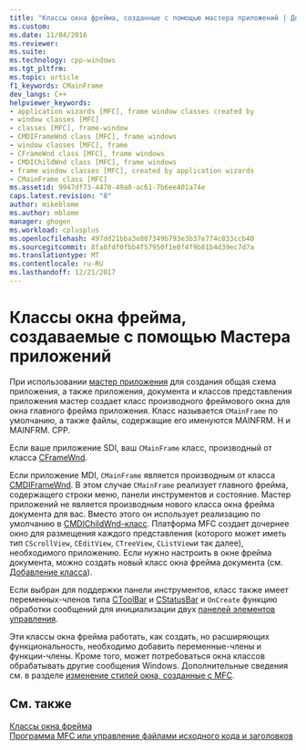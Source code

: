 ```yaml
---
title: "Классы окна фрейма, созданные с помощью мастера приложений | Документы Microsoft"
ms.custom: 
ms.date: 11/04/2016
ms.reviewer: 
ms.suite: 
ms.technology: cpp-windows
ms.tgt_pltfrm: 
ms.topic: article
f1_keywords: CMainFrame
dev_langs: C++
helpviewer_keywords:
- application wizards [MFC], frame window classes created by
- window classes [MFC]
- classes [MFC], frame-window
- CMDIFrameWnd class [MFC], frame windows
- window classes [MFC], frame
- CFrameWnd class [MFC], frame windows
- CMDIChildWnd class [MFC], frame windows
- frame window classes [MFC], created by application wizards
- CMainFrame class [MFC]
ms.assetid: 9947df73-4470-49a0-ac61-7b6ee401a74e
caps.latest.revision: "8"
author: mikeblome
ms.author: mblome
manager: ghogen
ms.workload: cplusplus
ms.openlocfilehash: 497dd21bba3e807349b793e3b37e774c833ccb40
ms.sourcegitcommit: 8fa8fdf0fbb4f57950f1e8f4f9b81b4d39ec7d7a
ms.translationtype: MT
ms.contentlocale: ru-RU
ms.lasthandoff: 12/21/2017
---
```

# <a name="frame-window-classes-created-by-the-application-wizard"></a>Классы окна фрейма, создаваемые с помощью Мастера приложений
При использовании [мастер приложения](../ide/creating-desktop-projects-by-using-application-wizards.md) для создания общая схема приложения, а также приложения, документа и классов представления приложения мастер создает класс производного фреймового окна для окна главного фрейма приложения. Класс называется `CMainFrame` по умолчанию, а также файлы, содержащие его именуются MAINFRM. H и MAINFRM. CPP.  
  
 Если ваше приложение SDI, ваш `CMainFrame` класс, производный от класса [CFrameWnd](../mfc/reference/cframewnd-class.md).  
  
 Если приложение MDI, `CMainFrame` является производным от класса [CMDIFrameWnd](../mfc/reference/cmdiframewnd-class.md). В этом случае `CMainFrame` реализует главного фрейма, содержащего строки меню, панели инструментов и состояние. Мастер приложений не является производным нового класса окна фрейма документа для вас. Вместо этого он использует реализацию по умолчанию в [CMDIChildWnd-класс](../mfc/reference/cmdichildwnd-class.md). Платформа MFC создает дочернее окно для размещения каждого представления (которого может иметь тип `CScrollView`, `CEditView`, `CTreeView`, `CListView`и так далее), необходимого приложению. Если нужно настроить в окне фрейма документа, можно создать новый класс окна фрейма документа (см. [Добавление класса](../ide/adding-a-class-visual-cpp.md)).  
  
 Если выбран для поддержки панели инструментов, класс также имеет переменных-членов типа [CToolBar](../mfc/reference/ctoolbar-class.md) и [CStatusBar](../mfc/reference/cstatusbar-class.md) и `OnCreate` функцию обработки сообщений для инициализации двух [ панелей элементов управления](../mfc/control-bars.md).  
  
 Эти классы окна фрейма работать, как создать, но расширяющих функциональность, необходимо добавить переменные-члены и функции-члены. Кроме того, может потребоваться окна классов обрабатывать другие сообщения Windows. Дополнительные сведения см. в разделе [изменение стилей окна, созданные с MFC](../mfc/changing-the-styles-of-a-window-created-by-mfc.md).  
  
## <a name="see-also"></a>См. также  
 [Классы окна фрейма](../mfc/frame-window-classes.md)   
 [Программа MFC или управление файлами исходного кода и заголовков](../ide/mfc-program-or-control-source-and-header-files.md)

